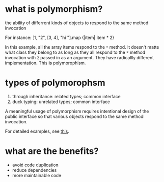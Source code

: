 # what is polymorphism?
the ability of differrent kinds of objects to respond to the same method invocation

For instance: [1, "2", [3, 4], "hi "].map {|item| item *  2}

In this example, all the array items respond to the `*` method. It doesn't matte what class they belong to as long as they all respond to the `*` method invocation with `2` passed in as an argument. They have radicallly different implementation. This is polymorophism.

# types of polymorophsm
1. through inheritance: related types; common interface
2. duck typing: unrelated types; common interface

A meaningful usage of polymorphism requires intentional design of the public interface so that various objects respond to the same method invocation.

For detailed examples, see [this](../../Notes/templates/polymorphism.md).

# what are the benefits?
* avoid code duplication
* reduce dependencies
* more maintainable code

